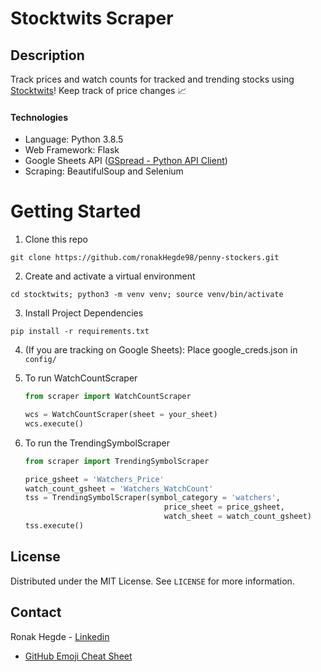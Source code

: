 # Stocktwits Scraper

## Description
Track prices and watch counts for tracked and trending stocks using [Stocktwits](https://stocktwits.com/)! Keep track of price changes 📈

#### Technologies
 - Language: Python 3.8.5
 - Web Framework: Flask
 - Google Sheets API ([GSpread - Python API Client](https://github.com/burnash/gspread))
 - Scraping: BeautifulSoup and Selenium 

# Getting Started

1. Clone this repo
```
git clone https://github.com/ronakHegde98/penny-stockers.git
```
2. Create and activate a virtual environment
```
cd stocktwits; python3 -m venv venv; source venv/bin/activate
```
3. Install Project Dependencies
```
pip install -r requirements.txt
```
4. (If you are tracking on Google Sheets):  Place google_creds.json in `config/`
5. To run WatchCountScraper

    ```python
    from scraper import WatchCountScraper
    
    wcs = WatchCountScraper(sheet = your_sheet)
    wcs.execute()
    ```

6. To run the TrendingSymbolScraper 

    ```python
    from scraper import TrendingSymbolScraper
    
    price_gsheet = 'Watchers_Price'
    watch_count_gsheet = 'Watchers_WatchCount'
    tss = TrendingSymbolScraper(symbol_category = 'watchers',
                                   price_sheet = price_gsheet,
                                   watch_sheet = watch_count_gsheet)
    tss.execute()
    ```


<!-- LICENSE -->
## License

Distributed under the MIT License. See `LICENSE` for more information.


<!-- CONTACT -->
## Contact

Ronak Hegde - [Linkedin](https://www.linkedin.com/in/ronakhegde)


* [GitHub Emoji Cheat Sheet](https://www.webpagefx.com/tools/emoji-cheat-sheet)

